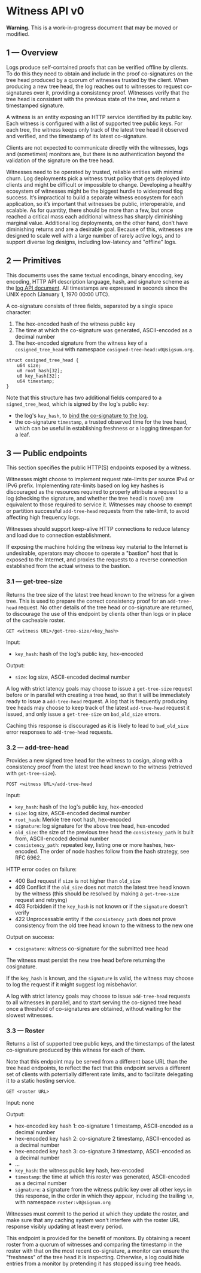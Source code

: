 # Witness API v0

**Warning.**
This is a work-in-progress document that may be moved or modified.

## 1 — Overview

Logs produce self-contained proofs that can be verified offline by clients. To
do this they need to obtain and include in the proof co-signatures on the tree
head produced by a quorum of witnesses trusted by the client. When producing a
new tree head, the log reaches out to witnesses to request co-signatures over
it, providing a consistency proof. Witnesses verify that the tree head is
consistent with the previous state of the tree, and return a timestamped
signature.

A witness is an entity exposing an HTTP service identified by its public key.
Each witness is configured with a list of supported tree public keys. For each
tree, the witness keeps only track of the latest tree head it observed and
verified, and the timestamp of its latest co-signature.

Clients are not expected to communicate directly with the witnesses, logs and
(sometimes) monitors are, but there is no authentication beyond the validation
of the signature on the tree head.

Witnesses need to be operated by trusted, reliable entities with minimal churn.
Log deployments pick a witness trust policy that gets deployed into clients and
might be difficult or impossible to change. Developing a healthy ecosystem of
witnesses might be the biggest hurdle to widespread tlog success. It’s
impractical to build a separate witness ecosystem for each application, so it’s
important that witnesses be public, interoperable, and scalable. As for
quantity, there should be more than a few, but once reached a critical mass each
additional witness has sharply diminishing marginal value. Additional log
deployments, on the other hand, don’t have diminishing returns and are a
desirable goal. Because of this, witnesses are designed to scale well with a
large number of rarely active logs, and to support diverse log designs,
including low-latency and "offline" logs.

## 2 — Primitives

This documents uses the same textual encodings, binary encoding, key encoding,
HTTP API description language, hash, and signature scheme as the [log API
document](https://git.sigsum.org/sigsum/tree/doc/log.md). All timestamps are
expressed in seconds since the UNIX epoch (January 1, 1970 00:00 UTC).

A co-signature consists of three fields, separated by a single space character:

1. The hex-encoded hash of the witness public key
2. The time at which the co-signature was generated,
   ASCII-encoded as a decimal number
3. The hex-encoded signature from the witness key of a `cosigned_tree_head` with
   namespace `cosigned-tree-head:v0@sigsum.org`.

```
struct cosigned_tree_head {
	u64 size;
	u8 root_hash[32];
	u8 key_hash[32];
	u64 timestamp;
}
```

Note that this structure has two additional fields compared to a
`signed_tree_head`, which is signed by the log's public key:

* the log's `key_hash`, to [bind the co-signature to the
  log](https://git.sigsum.org/sigsum/tree/archive/2021-08-10-witnessing-broader-discuss#n95),
* the co-signature `timestamp`, a trusted observed time for the tree head, which
  can be useful in establishing freshness or a logging timespan for a leaf.

## 3 — Public endpoints

This section specifies the public HTTP(S) endpoints exposed by a witness.

Witnesses might choose to implement request rate-limits per source IPv4 or IPv6
prefix. Implementing rate-limits based on log key hashes is discouraged as the
resources required to properly attribute a request to a log (checking the
signature, and whether the tree head is novel) are equivalent to those required
to service it. Witnesses may choose to exempt or partition successful
`add-tree-head` requests from the rate-limit, to avoid affecting high frequency
logs.

Witnesses should support keep-alive HTTP connections to reduce latency and load
due to connection establishment.

If exposing the machine holding the witness key material to the Internet is
undesirable, operators may choose to operate a "bastion" host that is exposed to
the Internet, and proxies the requests to a reverse connection established from
the actual witness to the bastion.

### 3.1 — get-tree-size

Returns the tree size of the latest tree head known to the witness for a given
tree. This is used to prepare the correct consistency proof for an
`add-tree-head` request. No other details of the tree head or co-signature are
returned, to discourage the use of this endpoint by clients other than logs or
in place of the cacheable roster.

```
GET <witness URL>/get-tree-size/<key_hash>
```

Input:
- `key_hash`: hash of the log's public key, hex-encoded

Output:
- `size`: log size, ASCII-encoded decimal number

A log with strict latency goals may choose to issue a `get-tree-size` request
before or in parallel with creating a tree head, so that it will be immediately
ready to issue a `add-tree-head` request. A log that is frequently producing
tree heads may choose to keep track of the latest `add-tree-head` request it
issued, and only issue a `get-tree-size` on `bad_old_size` errors.

Caching this response is discouraged as it is likely to lead to `bad_old_size`
error responses to `add-tree-head` requests.

### 3.2 — add-tree-head

Provides a new signed tree head for the witness to cosign, along with a
consistency proof from the latest tree head known to the witness (retrieved with
`get-tree-size`).

```
POST <witness URL>/add-tree-head
```

Input:
- `key_hash`: hash of the log's public key, hex-encoded
- `size`: log size, ASCII-encoded decimal number
- `root_hash`: Merkle tree root hash, hex-encoded
- `signature`: log signature for the above tree head, hex-encoded
- `old_size`: the size of the previous tree head the `consistency_path` is
  built from, ASCII-encoded decimal number
- `consistency_path`: repeated key, listing one or more hashes, hex-encoded.
  The order of node hashes follow from the hash strategy, see RFC 6962.

HTTP error codes on failure:
- 400 Bad request if `size` is not higher than `old_size`
- 409 Conflict if the `old_size` does not match the latest tree head known by the
  witness (this should be resolved by making a `get-tree-size` request and retrying)
- 403 Forbidden if the `key_hash` is not known or if the `signature` doesn't verify
- 422 Unprocessable entity if the `consistency_path` does not prove consistency
  from the old tree head known to the witness to the new one

Output on success:
- `cosignature`: witness co-signature for the submitted tree head

The witness must persist the new tree head before returning the cosignature.

If the `key_hash` is known, and the `signature` is valid, the witness may choose
to log the request if it might suggest log misbehavior.

A log with strict latency goals may choose to issue `add-tree-head` requests to
all witnesses in parallel, and to start serving the co-signed tree head once a
threshold of co-signatures are obtained, without waiting for the slowest
witnesses.

### 3.3 — Roster

Returns a list of supported tree public keys, and the timestamps of the latest
co-signature produced by this witness for each of them.

Note that this endpoint may be served from a different base URL than the tree
head endpoints, to reflect the fact that this endpoint serves a different set of
clients with potentially different rate limits, and to facilitate delegating it
to a static hosting service.

```
GET <roster URL>
```

Input: none

Output:
- hex-encoded key hash 1: co-signature 1 timestamp,
  ASCII-encoded as a decimal number
- hex-encoded key hash 2: co-signature 2 timestamp,
  ASCII-encoded as a decimal number
- hex-encoded key hash 3: co-signature 3 timestamp,
  ASCII-encoded as a decimal number
- ...
- `key_hash`: the witness public key hash, hex-encoded
- `timestamp`: the time at which this roster was generated, ASCII-encoded as a
  decimal number
- `signature`: a signature from the witness public key over all other keys in
  this response, in the order in which they appear, including the trailing `\n`,
  with namespace `roster:v0@sigsum.org`

Witnesses must commit to the period at which they update the roster, and make
sure that any caching system won't interfere with the roster URL response
visibly updating at least every period.

This endpoint is provided for the benefit of monitors. By obtaining a recent
roster from a quorum of witnesses and comparing the timestamp in the roster with
that on the most recent co-signature, a monitor can ensure the "freshness" of
the tree head it is inspecting. Otherwise, a log could hide entries from a
monitor by pretending it has stopped issuing tree heads.
